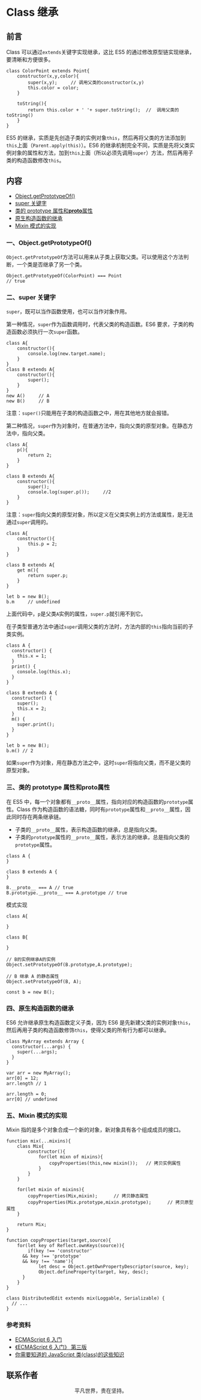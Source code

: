 # Class 继承

## 前言

Class 可以通过`extends`关键字实现继承，这比 ES5 的通过修改原型链实现继承，要清晰和方便很多。

```
class ColorPoint extends Point{
    constructor(x,y,color){
        super(x,y);     // 调用父类的constructor(x,y)
        this.color = color;
    }

    toString(){
        return this.color + ' '+ super.toString();  //  调用父类的toString()
    }
}
```

ES5 的继承，实质是先创造子类的实例对象`this`，然后再将父类的方法添加到`this`上面（`Parent.apply(this)`）。ES6 的继承机制完全不同，实质是先将父类实例对象的属性和方法，加到`this`上面（所以必须先调用`super`）方法，然后再用子类的构造函数修改`this`。

## 内容

- [Object.getPrototypeOf()](#一、objectgetprototypeof)
- [super 关键字](#二、super-关键字)
- [类的 prototype 属性和**proto**属性](#三、类的-prototype-属性和proto属性)
- [原生构造函数的继承](#四、原生构造函数的继承)
- [Mixin 模式的实现](#五、mixin-模式的实现)

### 一、Object.getPrototypeOf()

`Object.getPrototypeOf`方法可以用来从子类上获取父类。可以使用这个方法判断，一个类是否继承了另一个类。

```
Object.getPrototypeOf(ColorPoint) === Point
// true
```

### 二、super 关键字

`super`，既可以当作函数使用，也可以当作对象作用。

第一种情况，`super`作为函数调用时，代表父类的构造函数。ES6 要求，子类的构造函数必须执行一次`super`函数。

```
class A{
    constructor(){
        console.log(new.target.name);
    }
}
class B extends A{
    constructor(){
        super();
    }
}
new A()     // A
new B()     // B
```

注意：`super()`只能用在子类的构造函数之中，用在其他地方就会报错。

第二种情况，`super`作为对象时，在普通方法中，指向父类的原型对象。在静态方法中，指向父类。

```
class A{
    p(){
        return 2;
    }
}

class B extends A{
    constructor(){
        super();
        console.log(super.p());     //2
    }
}

```

注意：`super`指向父类的原型对象，所以定义在父类实例上的方法或属性，是无法通过`super`调用的。

```
class A{
    constructor(){
        this.p = 2;
    }
}

class B extends A{
    get m(){
        return super.p;
    }
}

let b = new B();
b.m     // undefined
```

上面代码中，`p`是父类`A`实例的属性，`super.p`就引用不到它。

在子类型普通方法中通过`super`调用父类的方法时，方法内部的`this`指向当前的子类实例。

```
class A {
  constructor() {
    this.x = 1;
  }
  print() {
    console.log(this.x);
  }
}

class B extends A {
  constructor() {
    super();
    this.x = 2;
  }
  m() {
    super.print();
  }
}

let b = new B();
b.m() // 2
```

如果`super`作为对象，用在静态方法之中，这时`super`将指向父类，而不是父类的原型对象。

### 三、类的 prototype 属性和**proto**属性

在 ES5 中，每一个对象都有`__proto__`属性，指向对应的构造函数的`prototype`属性。Class 作为构造函数的语法糖，同时有`prototype`属性和`__proto__`属性，因此同时存在两条继承链。

- 子类的`__proto__`属性，表示构造函数的继承，总是指向父类。
- 子类的`prototype`属性的`__proto__`属性，表示方法的继承，总是指向父类的`prototype`属性。

```
class A {
}

class B extends A {
}

B.__proto__ === A // true
B.prototype.__proto__ === A.prototype // true
```

模式实现

```
class A{

}

class B{

}

// B的实例继承A的实例
Object.setPrototypeOf(B.prototype,A.prototype);

// B 继承 A 的静态属性
Object.setPrototypeOf(B, A);

const b = new B();
```

### 四、原生构造函数的继承

ES6 允许继承原生构造函数定义子类，因为 ES6 是先新建父类的实例对象`this`，然后再用子类的构造函数修饰`this`，使得父类的所有行为都可以继承。

```
class MyArray extends Array {
  constructor(...args) {
    super(...args);
  }
}

var arr = new MyArray();
arr[0] = 12;
arr.length // 1

arr.length = 0;
arr[0] // undefined
```

### 五、Mixin 模式的实现

Mixin 指的是多个对象合成一个新的对象，新对象具有各个组成成员的接口。

```
function mix(...mixins){
    class Mix{
        constructor(){
            for(let mixn of mixins){
                copyProperties(this,new mixin());   // 拷贝实例属性
            }
        }
    }

    for(let mixin of mixins){
        copyProperties(Mix,mixin);      // 拷贝静态属性
        copyProperties(Mix.prototype,mixin.prototype);      // 拷贝原型属性
    }

    return Mix;
}

function copyProperties(target,source){
    for(let key of Reflect.ownKeys(source)){
        if(key !== 'constructor'
      && key !== 'prototype'
      && key !== 'name'){
            let desc = Object.getOwnPropertyDescriptor(source, key);
            Object.defineProperty(target, key, desc);
      }
    }
}

class DistributedEdit extends mix(Loggable, Serializable) {
  // ...
}
```

### 参考资料

- [ECMAScript 6 入门](http://es6.ruanyifeng.com/#docs/class-extends)
- [《ECMAScript 6 入门》 第三版](https://yjhenan.gitbooks.io/-ecmascript-6/content/docs/class-extends.html)
- [你需要知道的 JavaScript 类(class)的这些知识](https://mp.weixin.qq.com/s/iwsyIUtTmoEXvS8ytHS1vw)

## 联系作者

<div align="center">
    <p>
        平凡世界，贵在坚持。
    </p>
    <img :src="$withBase('/about/contact.png')" />
</div>
